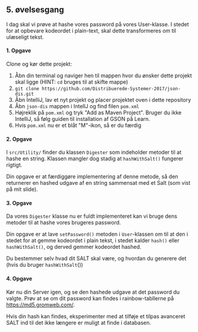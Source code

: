 ## 5. øvelsesgang

I dag skal vi prøve at hashe vores password på vores User-klasse. I stedet for at opbevare
kodeordet i plain-text, skal dette transformeres om til ulæseligt tekst.

#### 1. Opgave
Clone og kør dette projekt:

1. Åbn din terminal og naviger hen til mappen hvor du ønsker dette projekt skal ligge (HINT: `cd` bruges til at skifte mappe)
2. `git clone https://github.com/Distribuerede-Systemer-2017/json-dis.git`
3. Åbn IntelliJ, lav et nyt projekt og placer projektet oven i dette repository
4. Åbn `json-dis` mappen i IntellJ og find filen `pom.xml`
5. Højreklik på `pom.xml` og tryk "Add as Maven Project". Bruger du ikke IntelliJ, så følg guiden til installation af GSON på  Learn.
6. Hvis `pom.xml` nu er et blåt "M"-ikon, så er du færdig

#### 2. Opgave
I `src/Utility/` finder du klassen `Digester` som indeholder metoder til at hashe en string. Klassen mangler
 dog stadig at `hashWithSalt()` fungerer rigtigt. 
 
Din opgave er at færdiggøre implementering af denne metode, så den returnerer en hashed udgave af en string sammensat med et Salt 
(som vist på mit slide).

#### 3. Opgave
Da vores `Digester` klasse nu er fuldt implementeret kan vi bruge dens metoder til at hashe vores brugeres
password. 

Din opgave er at lave `setPassword()` metoden i `User`-klassen om til at den i stedet for at gemme
 kodeordet i plain tekst, i stedet kalder `hash()` eller `hashWithSalt()`, og derved gemmer kodeordet
 hashed. 
 
Du bestemmer selv hvad dit SALT skal være, og hvordan du generere det (hvis du bruger `hashWithSalt`())

#### 4. Opgave
Kør nu din Server igen, og se den hashede udgave at det password du valgte. Prøv at se om dit password
kan findes i rainbow-tabllerne på https://md5.gromweb.com/.

Hvis din hash kan findes, eksperimenter med at tilføje et tilpas avanceret SALT ind til det ikke længere
er muligt at finde i databasen.